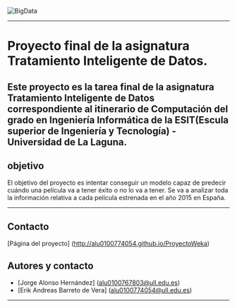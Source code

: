 ![BigData](http://www.silicon.es/wp-content/uploads/2015/09/big-data.jpg)

---

# Proyecto final de la asignatura Tratamiento Inteligente de Datos.

Este proyecto es la tarea final de la asignatura Tratamiento Inteligente de Datos
correspondiente al itinerario de Computación del grado en Ingeniería Informática de la ESIT(Escula superior de Ingeniería y Tecnología) - Universidad de La Laguna.
---

## objetivo

El objetivo del proyecto es intentar conseguir un modelo capaz de predecir cuándo
una película va a tener éxito o no lo va a tener. Se va a analizar toda la información
relativa a cada película estrenada en el año 2015 en España.

---

## Contacto

[Página del proyecto] (http://alu0100774054.github.io/ProyectoWeka)

## Autores y contacto

+ [Jorge Alonso Hernández] (alu0100767803@ull.edu.es)
+ [Erik Andreas Barreto de Vera] (alu0100774054@ull.edu.es)

---
